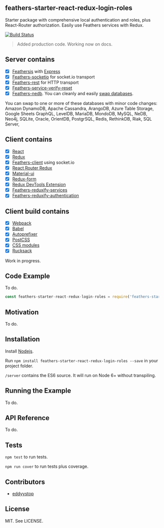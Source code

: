 ## feathers-starter-react-redux-login-roles
Starter package with comprehensive local authentication and roles, plus React-Router authorization.
Easily use Feathers services with Redux.

[![Build Status](https://travis-ci.org/eddyystop/feathers-starter-react-redux-login-roles.svg?branch=master)](https://travis-ci.org/eddyystop/feathers-starter-react-redux-login-roles)

> Added production code. Working now on docs.

## Server contains

- [x] [Feathersjs](https://github.com/feathersjs/feathers) with [Express](https://github.com/expressjs)
- [x] [Feathers-socketio](https://github.com/feathersjs/feathers-socketio) for socket.io transport
- [x] [Feathers-rest](https://github.com/feathersjs/feathers-rest) for HTTP transport
- [x] [Feathers-service-verify-reset](https://github.com/eddyystop/feathers-service-verify-reset)
- [x] [Feathers-nedb](https://github.com/feathersjs/feathers-nedb).
You can cleanly and easily [swap databases](http://docs.feathersjs.com/databases/readme.html).

You can swap to one or more of these databases with minor code changes:
Amazon DynamoDB,
Apache Cassandra,
ArangoDB,
Azure Table Storage,
Google Sheets
GraphQL,
LevelDB,
MariaDB,
MondoDB,
MySQL,
NeDB,
Neo4j,
SQLite,
Oracle,
OrientDB,
PostgrSQL,
Redis,
RethinkDB,
Riak,
SQL Server,

## Client contains

- [x] [React](https://facebook.github.io/react/)
- [x] [Redux](https://github.com/reactjs/redux)
- [x] [Feathers-client](https://github.com/feathersjs/feathers-client) using socket.io
- [x] [React Router Redux](https://github.com/reactjs/react-router-redux)
- [x] [Material-ui](https://github.com/callemall/material-ui)
- [x] [Redux-form](https://github.com/erikras/redux-form)
- [x] [Redux DevTools Extension](https://github.com/zalmoxisus/redux-devtools-extension)
- [x] [Feathers-reduxify-services](https://github.com/eddyystop/feathers-reduxify-services)
- [x] [Feathers-reduxify-authentication](https://github.com/eddyystop/feathers-reduxify-authentication)

## Client build contains

- [x] [Webpack](https://webpack.github.io)
- [x] [Babel](https://babeljs.io/)
- [x] [Autoprefixer](https://github.com/postcss/autoprefixer)
- [x] [PostCSS](https://github.com/postcss/postcss)
- [x] [CSS modules](https://github.com/outpunk/postcss-modules)
- [x] [Rucksack](http://simplaio.github.io/rucksack/docs)

Work in progress.

## Code Example

To do.

```javascript
const feathers-starter-react-redux-login-roles = require('feathers-starter-react-redux-login-roles');
```

## Motivation

To do.

## Installation

Install [Nodejs](https://nodejs.org/en/).

Run `npm install feathers-starter-react-redux-login-roles --save` in your project folder.

`/server` contains the ES6 source.
It will run on Node 6+ without transpiling.

## Running the Example

To do.

## API Reference

To do.

## Tests

`npm test` to run tests.

`npm run cover` to run tests plus coverage.

## Contributors

- [eddyystop](https://github.com/eddyystop)

## License

MIT. See LICENSE.